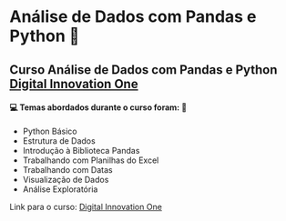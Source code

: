 # Análise de Dados com Pandas e Python :panda_face:

## Curso Análise de Dados com Pandas e Python [Digital Innovation One](https://digitalinnovation.one/)

#### :computer: Temas abordados durante o curso foram: :rocket:

- Python Básico
- Estrutura de Dados
- Introdução à Biblioteca Pandas
- Trabalhando com Planilhas do Excel
- Trabalhando com Datas
- Visualização de Dados
- Análise Exploratória

Link para o curso: [Digital Innovation One](https://digitalinnovation.one/)
